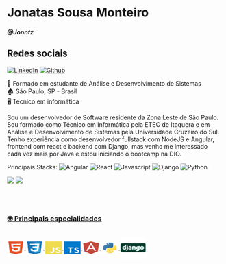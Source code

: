 # Jonatas Sousa Monteiro
##### @Jonntz

## Redes sociais
[![LinkedIn](https://img.shields.io/badge/LinkedIn-000?style=for-the-badge&logo=linkedin&logoColor=0E76A8)](https://www.linkedin.com/in/jonatas-sousa-monteiro/)
[![Github](https://img.shields.io/badge/Github-000?style=for-the-badge&logo=github&logoColor=PPP)](https://www.github.com/Jonntz/)

:brain: Formado em estudante de Análise e Desenvolvimento de Sistemas <br>
:house: São Paulo, SP - Brasil <br>
:desktop_computer: Técnico em informática

Sou um desenvolvedor de Software residente da Zona Leste de São Paulo. Sou formado como Técnico em Informática pela ETEC de Itaquera e em Análise e Desenvolvimento de Sistemas pela Universidade Cruzeiro do Sul. Tenho experiência como desenvolvedor fullstack com NodeJS e Angular, frontend com react e backend com Django, mas venho me interessado cada vez mais por Java e estou iniciando o bootcamp na DIO.

Principais Stacks:
![Angular](https://img.shields.io/badge/Angular-000?style=for-the-badge&logo=Angular&logoColor=red) ![React](https://img.shields.io/badge/React-000?style=for-the-badge&logo=React) ![Javascript](https://img.shields.io/badge/Javascript-000?style=for-the-badge&logo=Javascript) ![Django](https://img.shields.io/badge/Django-000?style=for-the-badge&logo=Django&logoColor=darkgreen) ![Python](https://img.shields.io/badge/Python-000?style=for-the-badge&logo=Python)

<div>
  <a href="https://github.com/Jonntz">
  <img height="180em" src="https://github-readme-stats.vercel.app/api?username=Jonntz&show_icons=true&theme=dark&include_all_commits=true&count_private=true"/>
  <img height="180em" src="https://github-readme-stats.vercel.app/api/top-langs/?username=Jonntz&layout=compact&langs_count=7&theme=dark"/>
</div>
  
##
  <br>

### :nerd_face: Principais especialidades
  
<div style="display: inline_block;"><br>
  <img align="center" alt="Jonntz-HTML" height="30" width="40" src="https://raw.githubusercontent.com/devicons/devicon/master/icons/html5/html5-original.svg">
  <img align="center" alt="Jonntz-CSS" height="30" width="40" src="https://raw.githubusercontent.com/devicons/devicon/master/icons/css3/css3-original.svg">
  <img align="center" alt="Jonntz-Js" height="30" width="40" src="https://raw.githubusercontent.com/devicons/devicon/master/icons/javascript/javascript-plain.svg">
  <img align="center" alt="Jonntz-Ts" height="30" width="40" src="https://raw.githubusercontent.com/devicons/devicon/master/icons/typescript/typescript-plain.svg">
  <img align="center" alt="Jonntz-Angular" height="30" width="40" src="https://raw.githubusercontent.com/devicons/devicon/master/icons/angularjs/angularjs-plain.svg">
  <img align="center" alt="Jonntz-Python" height="30" width="40" src="https://raw.githubusercontent.com/devicons/devicon/master/icons/python/python-original.svg">
  <img align="center" alt="Jonntz-Django" height="50" width="60" src="https://raw.githubusercontent.com/devicons/devicon/master/icons/django/django-original.svg">
</div>
